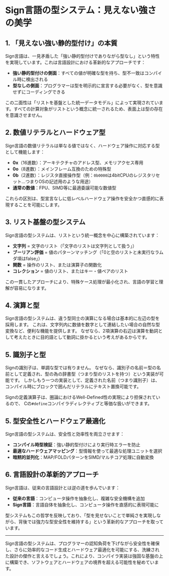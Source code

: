 # Sign言語の型システム：見えない強さの美学

## 1. 「見えない強い静的型付け」の本質

Sign言語は、一見矛盾した「強い静的型付けでありながら型なし」という特性を実現しています。これは言語設計における革新的なアプローチです：

- **強い静的型付けの側面**：すべての値が明確な型を持ち、型不一致はコンパイル時に検出される
- **型なしの側面**：プログラマーは型を明示的に宣言する必要がなく、型を意識せずにコーディングできる

この二面性は「リストを基盤とした統一データモデル」によって実現されています。すべての計算対象がリストという概念に統一されるため、表面上は型の存在を意識させません。

## 2. 数値リテラルとハードウェア型

Sign言語の数値リテラルは単なる値ではなく、ハードウェア操作に対応する型として機能します：

- **0x**（16進数）：アーキテクチャのアドレス型、メモリアクセス専用
- **0o**（8進数）：メインフレーム互換のための特殊型
- **0b**（2進数）：レジスタ直接操作型（例：`0b0000`は4bitCPUのレジスタリセット…つまりOSの記述用のような用途）
- **通常の数値**：FPU、SIMD等に最適委譲可能な数値型

これらの区別は、型宣言なしに低レベルハードウェア操作を安全かつ直感的に表現することを可能にします。

## 3. リスト基盤の型システム

Sign言語の型システムは、リストという統一概念を中心に構築されています：

- **文字列** = 文字のリスト（「文字のリストは文字列として扱う」）
- **ブーリアン評価** = 値のパターンマッチング（「0と空のリストと未実行なラムダ項はfalse」）
- **関数** = 操作のリスト、または演算子の関数化
- **コレクション** = 値のリスト、またはキー・値ペアのリスト

この一貫したアプローチにより、特殊ケース処理が最小化され、言語の学習と理解が容易になります。

## 4. 演算と型

Sign言語の型システムは、違う型同士の演算になる場合は基本的に左辺の型を採用します。
これは、文字列内に数値を数字として連結したい場合の自然な型変換など、便利な機能を提供します。
なぜなら、2項演算の右辺は演算を動詞として考えたときに目的語として動詞に掛かるという考えがあるからです。

## 5. 識別子と型

Signの識別子は、単調な型では有りません。
なぜなら、識別子の名前＝型の名前として定義され、型の為の辞書型（つまり型のリストを持つ）という実装が可能です。
しかしもう一つの実装として、定義された名前（つまり識別子）は、コンパイル時にブロックで囲んだリテラルにテキスト置換可能です。

Signの定義演算子は、圏論におけるWell-Defined性の実現により担保されているので、
Cの`#define`コンパイラディレクティブと等価な扱いができます。

## 5. 型安全性とハードウェア最適化

Sign言語の型システムは、安全性と効率性を両立させます：

- **コンパイル時型検証**：強い静的型付けにより実行時エラーを防止
- **最適なハードウェアマッピング**：型情報を使って最適な処理ユニットを選択
- **暗黙的並列化**：MAP/FOLDパターンをSIMD/マルチコア処理に自動変換

## 6. 言語設計の革新的アプローチ

Sign言語は、従来の言語設計とは逆の道を歩んでいます：

- **従来の言語**：コンピュータ操作を抽象化し、複雑な安全機構を追加
- **Sign言語**：言語自体を抽象化し、コンピュータ操作を直感的に表現可能に

型システムもこの哲学を反映しており、「型を見せないことで単純さを実現しながら、背後では強力な型安全性を維持する」という革新的なアプローチを取っています。

---

Sign言語の型システムは、プログラマーの認知負荷を下げながら安全性を確保し、さらに効率的なコード生成とハードウェア最適化を可能にする、洗練された設計の傑作と言えるでしょう。これにより、コンパイラ実装は強固な基盤の上に構築でき、ソフトウェアとハードウェアの境界を超える可能性を秘めています。